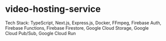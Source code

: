 # video-hosting-service
Tech Stack: TypeScript, Next.js, Express.js, Docker, FFmpeg, Firebase Auth, Firebase Functions, Firebase Firestore, Google Cloud Storage, Google Cloud Pub/Sub, Google Cloud Run
